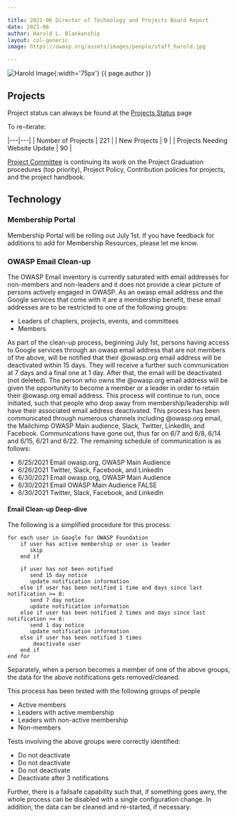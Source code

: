 ```yaml
---

title: 2021-06 Director of Technology and Projects Board Report
date: 2021-06
author: Harold L. Blankenship
layout: col-generic
image: https://owasp.org/assets/images/people/staff_harold.jpg

---
```

![Harold Image]({{page.image}}){:width='75px'} {{ page.author }}

## Projects
Project status can always be found at the [Projects Status](/projects/status/) page

To re-iterate:

|---|---|
| Number of Projects | 221 |
| New Projects | 9 |
| Projects Needing Website Update | 90 |

[Project Committee](https://owasp.org/www-committee-project/) is continuing its work on the Project Graduation procedures (top priority), Project Policy, Contribution policies for projects, and the project handbook.

## Technology
### Membership Portal
Membership Portal will be rolling out July 1st.  If you have feedback for additions to add for Membership Resources, please let me know.

### OWASP Email Clean-up
The OWASP Email inventory is currently saturated with email addresses for non-members and non-leaders and it does not provide a clear picture of persons actively engaged in OWASP. As an owasp email address and the Google services that come with it are a membership benefit, these email addresses are to be restricted to one of the following groups:
* Leaders of chapters, projects, events, and committees
* Members

As part of the clean-up process, beginning July 1st, persons having access to Google services through an owasp email address that are not members of the above, will be notified that their @owasp.org email address will be deactivated within 15 days. They will receive a further such communication at 7 days and a final one at 1 day. After that, the email will be deactivated (not deleted). The person who owns the @owasp.org email address will be given the opportunity to become a member or a leader in order to retain their @owasp.org email address.  This process will continue to run, once initiated, such that people who drop away from membership/leadership will have their associated email address deactivated. This process has been communicated through numerous channels including @owasp.org email, the Mailchimp OWASP Main audience, Slack, Twitter, LinkedIn, and Facebook. Communications have gone out, thus far on 6/7 and 6/8, 6/14 and 6/15, 6/21 and 6/22. The remaining schedule of communication is as follows:

- 6/25/2021	Email owasp.org, OWASP Main Audience
- 6/26/2021	Twitter, Slack, Facebook, and LinkedIn
- 6/30/2021	Email owasp.org, OWASP Main Audience
- 6/30/2021	Email OWASP Main Audience		FALSE
- 6/30/2021	Twitter, Slack, Facebook, and LinkedIn

#### Email Clean-up Deep-dive
The following is a simplified procedure for this process:

```
for each user in Google for OWASP Foundation
    if user has active membership or user is leader
       skip
    end if

    if user has not been notified
       send 15 day notice
       update notification information
    else if user has been notified 1 time and days since last notification >= 8:
       send 7 day notice
       update notification information
    else if user has been notified 2 times and days since last notification >= 6:
       send 1 day notice
       update notification information
    else if user has been notified 3 times
        deactivate user
    end if
end for
```

Separately, when a person becomes a member of one of the above groups, the data for the above notifications gets removed/cleaned.

This process has been tested with the following groups of people
* Active members
* Leaders with active membership
* Leaders with non-active membership
* Non-members

Tests involving the above groups were correctly identified:
* Do not deactivate
* Do not deactivate
* Do not deactivate
* Deactivate after 3 notifications

Further, there is a failsafe capability such that, if something goes awry, the whole process can be disabled with a single configuration change.  In addition, the data can be cleaned and re-started, if necessary.